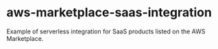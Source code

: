 # aws-marketplace-saas-integration
Example of serverless integration for SaaS products listed on the AWS Marketplace.
